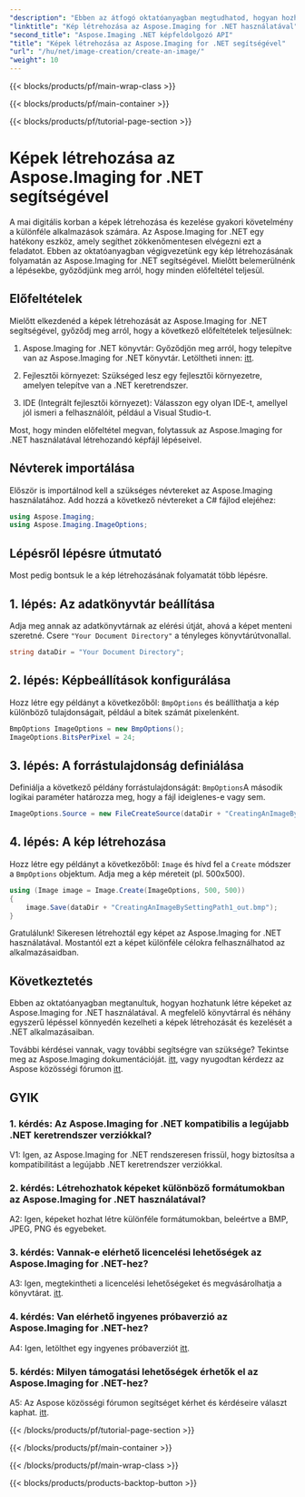 ```yaml
---
"description": "Ebben az átfogó oktatóanyagban megtudhatod, hogyan hozhatsz létre képeket az Aspose.Imaging for .NET segítségével."
"linktitle": "Kép létrehozása az Aspose.Imaging for .NET használatával"
"second_title": "Aspose.Imaging .NET képfeldolgozó API"
"title": "Képek létrehozása az Aspose.Imaging for .NET segítségével"
"url": "/hu/net/image-creation/create-an-image/"
"weight": 10
---
```


{{< blocks/products/pf/main-wrap-class >}}

{{< blocks/products/pf/main-container >}}

{{< blocks/products/pf/tutorial-page-section >}}

# Képek létrehozása az Aspose.Imaging for .NET segítségével

A mai digitális korban a képek létrehozása és kezelése gyakori követelmény a különféle alkalmazások számára. Az Aspose.Imaging for .NET egy hatékony eszköz, amely segíthet zökkenőmentesen elvégezni ezt a feladatot. Ebben az oktatóanyagban végigvezetünk egy kép létrehozásának folyamatán az Aspose.Imaging for .NET segítségével. Mielőtt belemerülnénk a lépésekbe, győződjünk meg arról, hogy minden előfeltétel teljesül.

## Előfeltételek

Mielőtt elkezdenéd a képek létrehozását az Aspose.Imaging for .NET segítségével, győződj meg arról, hogy a következő előfeltételek teljesülnek:

1. Aspose.Imaging for .NET könyvtár: Győződjön meg arról, hogy telepítve van az Aspose.Imaging for .NET könyvtár. Letöltheti innen: [itt](https://releases.aspose.com/imaging/net/).

2. Fejlesztői környezet: Szükséged lesz egy fejlesztői környezetre, amelyen telepítve van a .NET keretrendszer.

3. IDE (Integrált fejlesztői környezet): Válasszon egy olyan IDE-t, amellyel jól ismeri a felhasználóit, például a Visual Studio-t.

Most, hogy minden előfeltétel megvan, folytassuk az Aspose.Imaging for .NET használatával létrehozandó képfájl lépéseivel.

## Névterek importálása

Először is importálnod kell a szükséges névtereket az Aspose.Imaging használatához. Add hozzá a következő névtereket a C# fájlod elejéhez:


```csharp
using Aspose.Imaging;
using Aspose.Imaging.ImageOptions;
```

## Lépésről lépésre útmutató

Most pedig bontsuk le a kép létrehozásának folyamatát több lépésre.

## 1. lépés: Az adatkönyvtár beállítása

Adja meg annak az adatkönyvtárnak az elérési útját, ahová a képet menteni szeretné. Csere `"Your Document Directory"` a tényleges könyvtárútvonallal.

```csharp
string dataDir = "Your Document Directory";
```

## 2. lépés: Képbeállítások konfigurálása

Hozz létre egy példányt a következőből: `BmpOptions` és beállíthatja a kép különböző tulajdonságait, például a bitek számát pixelenként.

```csharp
BmpOptions ImageOptions = new BmpOptions();
ImageOptions.BitsPerPixel = 24;
```

## 3. lépés: A forrástulajdonság definiálása

Definiálja a következő példány forrástulajdonságát: `BmpOptions`A második logikai paraméter határozza meg, hogy a fájl ideiglenes-e vagy sem.

```csharp
ImageOptions.Source = new FileCreateSource(dataDir + "CreatingAnImageBySettingPath_out.bmp", false);
```

## 4. lépés: A kép létrehozása

Hozz létre egy példányt a következőből: `Image` és hívd fel a `Create` módszer a `BmpOptions` objektum. Adja meg a kép méreteit (pl. 500x500).

```csharp
using (Image image = Image.Create(ImageOptions, 500, 500))
{
    image.Save(dataDir + "CreatingAnImageBySettingPath1_out.bmp");
}
```

Gratulálunk! Sikeresen létrehoztál egy képet az Aspose.Imaging for .NET használatával. Mostantól ezt a képet különféle célokra felhasználhatod az alkalmazásaidban.

## Következtetés

Ebben az oktatóanyagban megtanultuk, hogyan hozhatunk létre képeket az Aspose.Imaging for .NET használatával. A megfelelő könyvtárral és néhány egyszerű lépéssel könnyedén kezelheti a képek létrehozását és kezelését a .NET alkalmazásaiban.

További kérdései vannak, vagy további segítségre van szüksége? Tekintse meg az Aspose.Imaging dokumentációját. [itt](https://reference.aspose.com/imaging/net/), vagy nyugodtan kérdezz az Aspose közösségi fórumon [itt](https://forum.aspose.com/).

## GYIK

### 1. kérdés: Az Aspose.Imaging for .NET kompatibilis a legújabb .NET keretrendszer verziókkal?

V1: Igen, az Aspose.Imaging for .NET rendszeresen frissül, hogy biztosítsa a kompatibilitást a legújabb .NET keretrendszer verziókkal.

### 2. kérdés: Létrehozhatok képeket különböző formátumokban az Aspose.Imaging for .NET használatával?

A2: Igen, képeket hozhat létre különféle formátumokban, beleértve a BMP, JPEG, PNG és egyebeket.

### 3. kérdés: Vannak-e elérhető licencelési lehetőségek az Aspose.Imaging for .NET-hez?

A3: Igen, megtekintheti a licencelési lehetőségeket és megvásárolhatja a könyvtárat. [itt](https://purchase.aspose.com/buy).

### 4. kérdés: Van elérhető ingyenes próbaverzió az Aspose.Imaging for .NET-hez?

A4: Igen, letölthet egy ingyenes próbaverziót [itt](https://releases.aspose.com/imaging/net/).

### 5. kérdés: Milyen támogatási lehetőségek érhetők el az Aspose.Imaging for .NET-hez?

A5: Az Aspose közösségi fórumon segítséget kérhet és kérdéseire választ kaphat. [itt](https://forum.aspose.com/).

{{< /blocks/products/pf/tutorial-page-section >}}

{{< /blocks/products/pf/main-container >}}

{{< /blocks/products/pf/main-wrap-class >}}

{{< blocks/products/products-backtop-button >}}